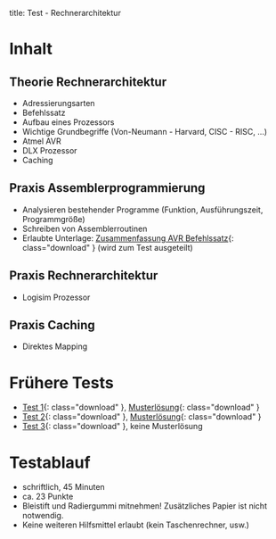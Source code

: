 title: Test - Rechnerarchitektur

# Inhalt
## Theorie Rechnerarchitektur
* Adressierungsarten
* Befehlssatz
* Aufbau eines Prozessors
* Wichtige Grundbegriffe (Von-Neumann - Harvard, CISC - RISC, ...)
* Atmel AVR
* DLX Prozessor
* Caching

## Praxis Assemblerprogrammierung
* Analysieren bestehender Programme (Funktion, Ausführungszeit, Programmgröße)
* Schreiben von Assemblerroutinen
* Erlaubte Unterlage: [Zusammenfassung AVR Befehlssatz]({filename}../rechnerarchitektur/avr_assembler_befehle.pdf){: class="download" } (wird zum Test ausgeteilt)

## Praxis Rechnerarchitektur
* Logisim Prozessor

## Praxis Caching
* Direktes Mapping

# Frühere Tests
* [Test 1]({filename}test_rechnerarchitektur_1.pdf){: class="download" }, [Musterlösung]({filename}test_rechnerarchitektur_1_loesung.pdf){: class="download" }
* [Test 2]({filename}test_rechnerarchitektur_2.pdf){: class="download" }, [Musterlösung]({filename}test_rechnerarchitektur_2_loesung.pdf){: class="download" }
* [Test 3]({filename}test_rechnerarchitektur_3.pdf){: class="download" }, keine Musterlösung

# Testablauf
* schriftlich, 45 Minuten
* ca. 23 Punkte 
* Bleistift und Radiergummi mitnehmen! Zusätzliches Papier ist nicht notwendig.
* Keine weiteren Hilfsmittel erlaubt (kein Taschenrechner, usw.)
